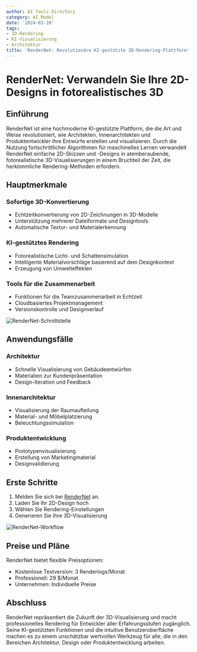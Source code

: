 ```yaml
---
author: AI Tools Directory
category: AI Model
date: '2024-03-20'
tags:
- 3D-Rendering
- KI-Visualisierung
- Architektur
title: 'RenderNet: Revolutionäre KI-gestützte 3D-Rendering-Plattform'
---
```


# RenderNet: Verwandeln Sie Ihre 2D-Designs in fotorealistisches 3D

## Einführung

RenderNet ist eine hochmoderne KI-gestützte Plattform, die die Art und Weise revolutioniert, wie Architekten, Innenarchitekten und Produktentwickler ihre Entwürfe erstellen und visualisieren. Durch die Nutzung fortschrittlicher Algorithmen für maschinelles Lernen verwandelt RenderNet einfache 2D-Skizzen und -Designs in atemberaubende, fotorealistische 3D-Visualisierungen in einem Bruchteil der Zeit, die herkömmliche Rendering-Methoden erfordern.

## Hauptmerkmale

### Sofortige 3D-Konvertierung
- Echtzeitkonvertierung von 2D-Zeichnungen in 3D-Modelle
- Unterstützung mehrerer Dateiformate und Designtools
- Automatische Textur- und Materialerkennung

### KI-gestütztes Rendering
- Fotorealistische Licht- und Schattensimulation
- Intelligente Materialvorschläge basierend auf dem Designkontext
- Erzeugung von Umwelteffekten

### Tools für die Zusammenarbeit
- Funktionen für die Teamzusammenarbeit in Echtzeit
- Cloudbasiertes Projektmanagement
- Versionskontrolle und Designverlauf

![RenderNet-Schnittstelle](path/to/rendernet-interface.jpg)

## Anwendungsfälle

### Architektur
- Schnelle Visualisierung von Gebäudeentwürfen
- Materialien zur Kundenpräsentation
- Design-Iteration und Feedback

### Innenarchitektur
- Visualisierung der Raumaufteilung
- Material- und Möbelplatzierung
- Beleuchtungssimulation

### Produktentwicklung
- Prototypenvisualisierung
- Erstellung von Marketingmaterial
- Designvalidierung

## Erste Schritte

1. Melden Sie sich bei [RenderNet](https://rendernet.ai) an.
2. Laden Sie Ihr 2D-Design hoch
3. Wählen Sie Rendering-Einstellungen
4. Generieren Sie Ihre 3D-Visualisierung

![RenderNet-Workflow](path/to/rendernet-workflow.jpg)

## Preise und Pläne

RenderNet bietet flexible Preisoptionen:
- Kostenlose Testversion: 3 Renderings/Monat
- Professionell: 29 $/Monat
- Unternehmen: Individuelle Preise

## Abschluss

RenderNet repräsentiert die Zukunft der 3D-Visualisierung und macht professionelles Rendering für Entwickler aller Erfahrungsstufen zugänglich. Seine KI-gestützten Funktionen und die intuitive Benutzeroberfläche machen es zu einem unschätzbar wertvollen Werkzeug für alle, die in den Bereichen Architektur, Design oder Produktentwicklung arbeiten.